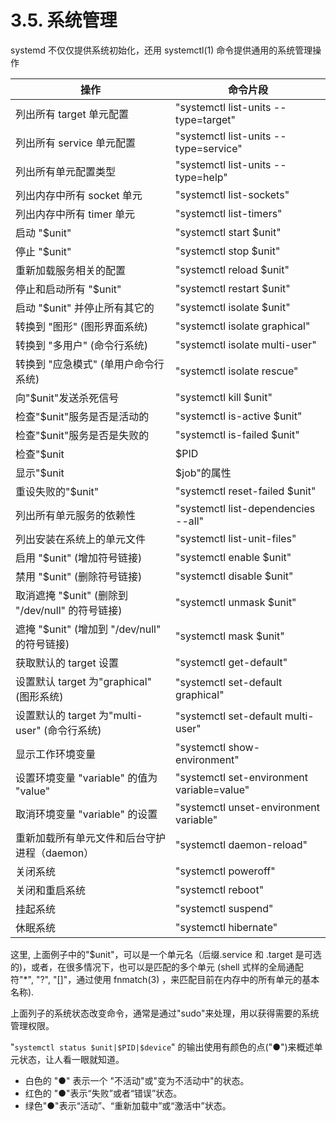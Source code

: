 # 3.5. 系统管理

systemd 不仅仅提供系统初始化，还用 systemctl(1) 命令提供通用的系统管理操作

| 操作                                   | 命令片段                                       |
|--------------------------------------|--------------------------------------------|
| 列出所有 target 单元配置                     | "systemctl list-units --type=target"       |
| 列出所有 service 单元配置                    | "systemctl list-units --type=service"      |
| 列出所有单元配置类型                           | "systemctl list-units --type=help"         |
| 列出内存中所有 socket 单元                    | "systemctl list-sockets"                   |
| 列出内存中所有 timer 单元                     | "systemctl list-timers"                    |
| 启动 "$unit"                           | "systemctl start $unit"                    |
| 停止 "$unit"                           | "systemctl stop $unit"                     |
| 重新加载服务相关的配置                          | "systemctl reload $unit"                   |
| 停止和启动所有 "$unit"                      | "systemctl restart $unit"                  |
| 启动 "$unit" 并停止所有其它的                  | "systemctl isolate $unit"                  |
| 转换到 "图形" (图形界面系统)                    | "systemctl isolate graphical"              |
| 转换到 "多用户" (命令行系统)                    | "systemctl isolate multi-user"             |
| 转换到 "应急模式" (单用户命令行系统)                | "systemctl isolate rescue"                 |
| 向"$unit"发送杀死信号                       | "systemctl kill $unit"                     |
| 检查"$unit"服务是否是活动的                    | "systemctl is-active $unit"                |
| 检查"$unit"服务是否是失败的                    | "systemctl is-failed $unit"                |
| 检查"$unit|$PID|device"的状态             | "systemctl status $unit|$PID|$device"      |
| 显示"$unit|$job"的属性                    | "systemctl show $unit|$job"                |
| 重设失败的"$unit"                         | "systemctl reset-failed $unit"             |
| 列出所有单元服务的依赖性                         | "systemctl list-dependencies --all"        |
| 列出安装在系统上的单元文件                        | "systemctl list-unit-files"                |
| 启用 "$unit" (增加符号链接)                  | "systemctl enable $unit"                   |
| 禁用 "$unit" (删除符号链接)                  | "systemctl disable $unit"                  |
| 取消遮掩 "$unit" (删除到 "/dev/null" 的符号链接) | "systemctl unmask $unit"                   |
| 遮掩 "$unit" (增加到 "/dev/null" 的符号链接)   | "systemctl mask $unit"                     |
| 获取默认的 target 设置                      | "systemctl get-default"                    |
| 设置默认 target 为"graphical" (图形系统)      | "systemctl set-default graphical"          |
| 设置默认的 target 为"multi-user" (命令行系统)   | "systemctl set-default multi-user"         |
| 显示工作环境变量                             | "systemctl show-environment"               |
| 设置环境变量 "variable" 的值为 "value"        | "systemctl set-environment variable=value" |
| 取消环境变量 "variable" 的设置                | "systemctl unset-environment variable"     |
| 重新加载所有单元文件和后台守护进程（daemon）            | "systemctl daemon-reload"                  |
| 关闭系统                                 | "systemctl poweroff"                       |
| 关闭和重启系统                              | "systemctl reboot"                         |
| 挂起系统                                 | "systemctl suspend"                        |
| 休眠系统                                 | "systemctl hibernate"                      |

这里, 上面例子中的"$unit"，可以是一个单元名（后缀.service 和 .target 是可选的)，或者，在很多情况下，也可以是匹配的多个单元 (shell 式样的全局通配符"*", "?", "[]"，通过使用 fnmatch(3) ，来匹配目前在内存中的所有单元的基本名称).

上面列子的系统状态改变命令，通常是通过"sudo"来处理，用以获得需要的系统管理权限。

"`systemctl status $unit|$PID|$device`" 的输出使用有颜色的点("●")来概述单元状态，让人看一眼就知道。

- 白色的 "●" 表示一个 "不活动"或"变为不活动中"的状态。
- 红色的 "●"表示“失败”或者“错误”状态。
- 绿色"●"表示“活动”、“重新加载中”或“激活中”状态。
